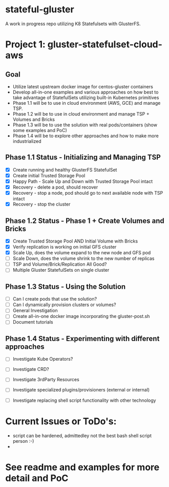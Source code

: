 # stateful-gluster
A work in progress repo utilizing K8 Statefulsets with GlusterFS.

# Project 1: gluster-statefulset-cloud-aws

## Goal
- Utilize latest upstream docker image for centos-gluster containers
- Develop all-in-one examples and various approaches on how best to take advantage of StatefulSets utilizing built-in Kubernetes primitives
- Phase 1.1 will be to use in cloud environment (AWS, GCE) and manage TSP.
- Phase 1.2 will be to use in cloud environment and manage TSP + Volumes and Bricks
- Phase 1.3 will be to use the solution with real pods/containers (show some examples and PoC)
- Phase 1.4 will be to explore other approaches and how to make more industrialized

## Phase 1.1 Status - Initializing and Managing TSP
- [x] Create running and healthy GlusterFS StatefulSet
- [x] Create initial Trusted Storage Pool
- [x] Happy Path - Scale Up and Down with Trusted Storage Pool intact
- [x] Recovery - delete a pod, should recover
- [x] Recovery - stop a node, pod should go to next available node with TSP intact
- [x] Recovery - stop the cluster

## Phase 1.2 Status - Phase 1 + Create Volumes and Bricks
- [x] Create Trusted Storage Pool AND Initial Volume with Bricks
- [x] Verify replication is working on initial GFS cluster
- [x] Scale Up, does the volume expand to the new node and GFS pod
- [ ] Scale Down, does the volume shrink to the new number of replicas
- [ ] TSP and Volume/Brick/Replication All Good?
- [ ] Multiple Gluster StatefulSets on single cluster

## Phase 1.3 Status - Using the Solution
- [ ] Can I create pods that use the solution?
- [ ] Can I dynamically provision clusters or volumes?
- [ ] General Investigation
- [ ] Create all-in-one docker image incorporating the gluster-post.sh
- [ ] Document tutorials

## Phase 1.4 Status - Experimenting with different approaches
- [ ] Investigate Kube Operators?
- [ ] Investigate CRD?
- [ ] Investigate 3rdParty Resources
- [ ] Investigate specialized plugins/provisioners (external or internal)
- [ ] Investigate replacing shell script functionality with other technology


# Current Issues or ToDo's:
- script can be hardened, admittedley not the best bash shell script person :-)
- 



# See readme and examples for more detail and PoC



 
